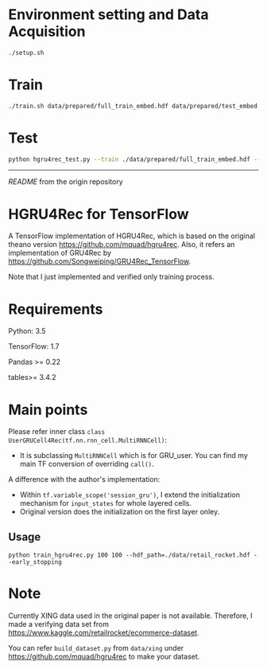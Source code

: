 # Environment setting and Data Acquisition

```bash
./setup.sh
```

# Train

```bash
./train.sh data/prepared/full_train_embed.hdf data/prepared/test_embed.hdf ckpt
```

# Test
```bash
python hgru4rec_test.py --train ./data/prepared/full_train_embed.hdf --test ./data/prepared/test_embed.hdf --ckpt ckpt/ckpt-embedding-valid --metrics recall
```

----

*README* from the origin repository

# HGRU4Rec for TensorFlow

A TensorFlow implementation of HGRU4Rec, which is based on the original theano version https://github.com/mquad/hgru4rec.
Also, it refers an implementation of GRU4Rec by https://github.com/Songweiping/GRU4Rec_TensorFlow.

Note that I just implemented and verified only training process. 

# Requirements

Python: 3.5

TensorFlow: 1.7

Pandas >= 0.22

tables>= 3.4.2

# Main points
Please refer inner class `class UserGRUCell4Rec(tf.nn.rnn_cell.MultiRNNCell)`:

- It is subclassing `MultiRNNCell` which is for GRU_user. You can find my main TF conversion of overriding `call()`.

A difference with the author's implementation:
- Within `tf.variable_scope('session_gru')`, I extend the initialization mechanism for `input_states` for whole layered cells.
- Original version does the initialization on the first layer onley.

## Usage

`python train_hgru4rec.py 100 100 --hdf_path=./data/retail_rocket.hdf --early_stopping`

# Note

Currently XING data used in the original paper is not available. Therefore, I made a verifying data set from https://www.kaggle.com/retailrocket/ecommerce-dataset.

You can refer `build_dataset.py` from `data/xing` under https://github.com/mquad/hgru4rec to make your dataset.
